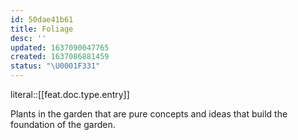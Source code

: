 ```yaml
---
id: 50dae41b61
title: Foliage
desc: ''
updated: 1637090047765
created: 1637086881459
status: "\U0001F331"
---
```


literal::[[feat.doc.type.entry]]


Plants in the garden that are pure concepts and ideas that build the foundation of the garden.
